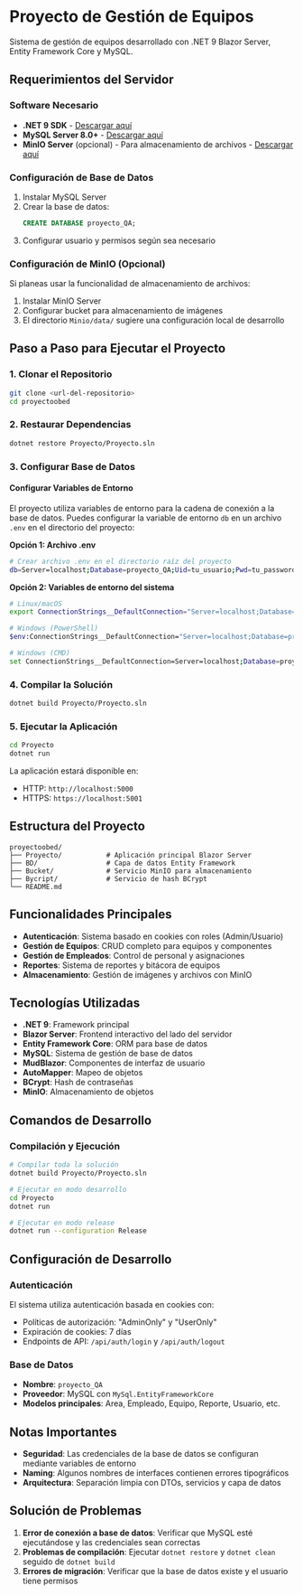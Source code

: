 # Proyecto de Gestión de Equipos

Sistema de gestión de equipos desarrollado con .NET 9 Blazor Server, Entity Framework Core y MySQL.

## Requerimientos del Servidor

### Software Necesario

- **.NET 9 SDK** - [Descargar aquí](https://dotnet.microsoft.com/download/dotnet/9.0)
- **MySQL Server 8.0+** - [Descargar aquí](https://dev.mysql.com/downloads/mysql/)
- **MinIO Server** (opcional) - Para almacenamiento de archivos - [Descargar aquí](https://min.io/download)

### Configuración de Base de Datos

1. Instalar MySQL Server
2. Crear la base de datos:
   ```sql
   CREATE DATABASE proyecto_QA;
   ```
3. Configurar usuario y permisos según sea necesario

### Configuración de MinIO (Opcional)

Si planeas usar la funcionalidad de almacenamiento de archivos:

1. Instalar MinIO Server
2. Configurar bucket para almacenamiento de imágenes
3. El directorio `Minio/data/` sugiere una configuración local de desarrollo

## Paso a Paso para Ejecutar el Proyecto

### 1. Clonar el Repositorio

```bash
git clone <url-del-repositorio>
cd proyectoobed
```

### 2. Restaurar Dependencias

```bash
dotnet restore Proyecto/Proyecto.sln
```

### 3. Configurar Base de Datos

#### Configurar Variables de Entorno

El proyecto utiliza variables de entorno para la cadena de conexión a la base de datos. Puedes configurar la variable de entorno `db` en un archivo `.env` en el directorio del proyecto:

**Opción 1: Archivo .env**
```bash
# Crear archivo .env en el directorio raíz del proyecto
db=Server=localhost;Database=proyecto_QA;Uid=tu_usuario;Pwd=tu_password;
```

**Opción 2: Variables de entorno del sistema**
```bash
# Linux/macOS
export ConnectionStrings__DefaultConnection="Server=localhost;Database=proyecto_QA;Uid=tu_usuario;Pwd=tu_password;"

# Windows (PowerShell)
$env:ConnectionStrings__DefaultConnection="Server=localhost;Database=proyecto_QA;Uid=tu_usuario;Pwd=tu_password;"

# Windows (CMD)
set ConnectionStrings__DefaultConnection=Server=localhost;Database=proyecto_QA;Uid=tu_usuario;Pwd=tu_password;
```

### 4. Compilar la Solución

```bash
dotnet build Proyecto/Proyecto.sln
```

### 5. Ejecutar la Aplicación

```bash
cd Proyecto
dotnet run
```

La aplicación estará disponible en:
- HTTP: `http://localhost:5000`
- HTTPS: `https://localhost:5001`

## Estructura del Proyecto

```
proyectoobed/
├── Proyecto/           # Aplicación principal Blazor Server
├── BD/                 # Capa de datos Entity Framework
├── Bucket/             # Servicio MinIO para almacenamiento
├── Bycript/            # Servicio de hash BCrypt
└── README.md
```

## Funcionalidades Principales

- **Autenticación**: Sistema basado en cookies con roles (Admin/Usuario)
- **Gestión de Equipos**: CRUD completo para equipos y componentes
- **Gestión de Empleados**: Control de personal y asignaciones
- **Reportes**: Sistema de reportes y bitácora de equipos
- **Almacenamiento**: Gestión de imágenes y archivos con MinIO

## Tecnologías Utilizadas

- **.NET 9**: Framework principal
- **Blazor Server**: Frontend interactivo del lado del servidor
- **Entity Framework Core**: ORM para base de datos
- **MySQL**: Sistema de gestión de base de datos
- **MudBlazor**: Componentes de interfaz de usuario
- **AutoMapper**: Mapeo de objetos
- **BCrypt**: Hash de contraseñas
- **MinIO**: Almacenamiento de objetos

## Comandos de Desarrollo

### Compilación y Ejecución

```bash
# Compilar toda la solución
dotnet build Proyecto/Proyecto.sln

# Ejecutar en modo desarrollo
cd Proyecto
dotnet run

# Ejecutar en modo release
dotnet run --configuration Release
```

## Configuración de Desarrollo

### Autenticación

El sistema utiliza autenticación basada en cookies con:
- Políticas de autorización: "AdminOnly" y "UserOnly"
- Expiración de cookies: 7 días
- Endpoints de API: `/api/auth/login` y `/api/auth/logout`

### Base de Datos

- **Nombre**: `proyecto_QA`
- **Proveedor**: MySQL con `MySql.EntityFrameworkCore`
- **Modelos principales**: Area, Empleado, Equipo, Reporte, Usuario, etc.

## Notas Importantes

- **Seguridad**: Las credenciales de la base de datos se configuran mediante variables de entorno
- **Naming**: Algunos nombres de interfaces contienen errores tipográficos
- **Arquitectura**: Separación limpia con DTOs, servicios y capa de datos

## Solución de Problemas

1. **Error de conexión a base de datos**: Verificar que MySQL esté ejecutándose y las credenciales sean correctas
2. **Problemas de compilación**: Ejecutar `dotnet restore` y `dotnet clean` seguido de `dotnet build`
3. **Errores de migración**: Verificar que la base de datos existe y el usuario tiene permisos

